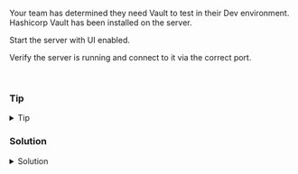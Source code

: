 Your team has determined they need Vault to test in their Dev environment. Hashicorp Vault has been installed on the server. 

Start the server with UI enabled.

Verify the server is running and connect to it via the correct port.



<br>

### Tip

<details>
<summary>Tip</summary>

[Getting started with the UI](https://developer.hashicorp.com/vault/tutorials/getting-started-ui/getting-started-ui)

</details>

### Solution
<details>
<summary>Solution</summary>

Start the Vault server with the UI enabled.

```plain
mkdir -p /opt/vault/data
cd /opt/vault
```{{exec}}

Create a config file for vault that starts it and lets the server know where to store the raft data

```plain

tee config.hcl <<EOF
ui = true
disable_mlock = true

storage "raft" {
  path    = "/opt/vault/data"
  node_id = "node1"
}

listener "tcp" {
  address     = "0.0.0.0:8200"
  tls_disable = "true"
}

api_addr = "http://127.0.0.1:8200"
cluster_addr = "https://127.0.0.1:8201"
EOF

```{{exec}}

Cat out the file and verify everything looks correct

```plain
cat /opt/vault/config.hcl
```{{exec}}

Start the server with the config file.

```plain
vault server -config=config.hcl
```{{exec}}

Verify that the server is listening on the proper ports.

```plain
lsof -i :8200
ss -ntulp | grep 820
```{{exec}}

Connect to the port and verify that the server is running

{{TRAFFIC_HOST1_3000}}

That's it for this portion, setup will be in step 2.

</details>